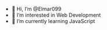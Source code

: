 - 👋 Hi, I’m @Elmar099
- 👀 I’m interested in Web Development
- 🌱 I’m currently learning JavaScript

<!---
Elmar099/Elmar099 is a ✨ special ✨ repository because its `README.md` (this file) appears on your GitHub profile.
You can click the Preview link to take a look at your changes.
--->

